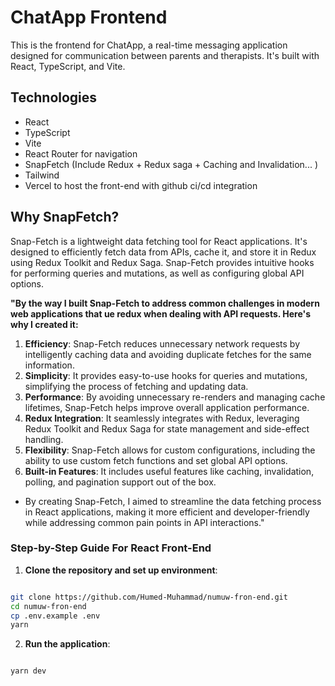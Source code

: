 # ChatApp Frontend

This is the frontend for ChatApp, a real-time messaging application designed for communication between parents and therapists. It's built with React, TypeScript, and Vite.

## Technologies

- React
- TypeScript
- Vite
- React Router for navigation
- SnapFetch (Include Redux + Redux saga + Caching and Invalidation... )
- Tailwind
- Vercel to host the front-end with github ci/cd integration

## Why SnapFetch?

Snap-Fetch is a lightweight data fetching tool for React applications. It's designed to efficiently fetch data from APIs, cache it, and store it in Redux using Redux Toolkit and Redux Saga. Snap-Fetch provides intuitive hooks for performing queries and mutations, as well as configuring global API options.

**"By the way I built Snap-Fetch to address common challenges in modern web applications that ue redux when dealing with API requests. Here's why I created it:**

1. **Efficiency**: Snap-Fetch reduces unnecessary network requests by intelligently caching data and avoiding duplicate fetches for the same information.
2. **Simplicity**: It provides easy-to-use hooks for queries and mutations, simplifying the process of fetching and updating data.
3. **Performance**: By avoiding unnecessary re-renders and managing cache lifetimes, Snap-Fetch helps improve overall application performance.
4. **Redux Integration**: It seamlessly integrates with Redux, leveraging Redux Toolkit and Redux Saga for state management and side-effect handling.
5. **Flexibility**: Snap-Fetch allows for custom configurations, including the ability to use custom fetch functions and set global API options.
6. **Built-in Features**: It includes useful features like caching, invalidation, polling, and pagination support out of the box.

- By creating Snap-Fetch, I aimed to streamline the data fetching process in React applications, making it more efficient and developer-friendly while addressing common pain points in API interactions."

### Step-by-Step Guide For React Front-End

1. **Clone the repository and set up environment**:

```bash

git clone https://github.com/Humed-Muhammad/numuw-fron-end.git
cd numuw-fron-end
cp .env.example .env
yarn

```

2. **Run the application**:

```bash

yarn dev

```
